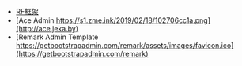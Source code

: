 - [RF框架](https://rf.netnr.com)
- [Ace Admin https://s1.zme.ink/2019/02/18/102706cc1a.png](http://ace.jeka.by)
- [Remark Admin Template https://getbootstrapadmin.com/remark/assets/images/favicon.ico](https://getbootstrapadmin.com/remark)